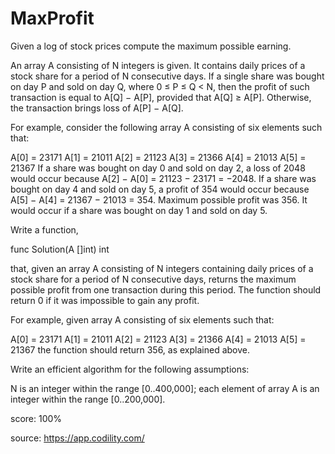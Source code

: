 # MaxProfit
Given a log of stock prices compute the maximum possible earning.

An array A consisting of N integers is given. It contains daily prices of a stock share for a period of N consecutive days. If a single share was bought on day P and sold on day Q, where 0 ≤ P ≤ Q < N, then the profit of such transaction is equal to A[Q] − A[P], provided that A[Q] ≥ A[P]. Otherwise, the transaction brings loss of A[P] − A[Q].

For example, consider the following array A consisting of six elements such that:

  A[0] = 23171
  A[1] = 21011
  A[2] = 21123
  A[3] = 21366
  A[4] = 21013
  A[5] = 21367
If a share was bought on day 0 and sold on day 2, a loss of 2048 would occur because A[2] − A[0] = 21123 − 23171 = −2048. If a share was bought on day 4 and sold on day 5, a profit of 354 would occur because A[5] − A[4] = 21367 − 21013 = 354. Maximum possible profit was 356. It would occur if a share was bought on day 1 and sold on day 5.

Write a function,

func Solution(A []int) int

that, given an array A consisting of N integers containing daily prices of a stock share for a period of N consecutive days, returns the maximum possible profit from one transaction during this period. The function should return 0 if it was impossible to gain any profit.

For example, given array A consisting of six elements such that:

  A[0] = 23171
  A[1] = 21011
  A[2] = 21123
  A[3] = 21366
  A[4] = 21013
  A[5] = 21367
the function should return 356, as explained above.

Write an efficient algorithm for the following assumptions:

N is an integer within the range [0..400,000];
each element of array A is an integer within the range [0..200,000].

score: 100%

source: https://app.codility.com/
